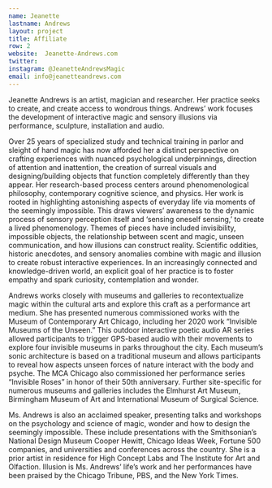 ```yaml
---
name: Jeanette
lastname: Andrews
layout: project
title: Affiliate
row: 2
website:  Jeanette-Andrews.com
twitter:
instagram: @JeanetteAndrewsMagic 
email: info@jeanetteandrews.com
---
```


Jeanette Andrews is an artist, magician and researcher. Her practice seeks to create, and create access to wondrous things. Andrews’ work focuses the development of interactive magic and sensory illusions via performance, sculpture, installation and audio. 

Over 25 years of specialized study and technical training in parlor and sleight of hand magic has now afforded her a distinct perspective on crafting experiences with nuanced psychological underpinnings, direction of attention and inattention, the creation of surreal visuals and designing/building objects that function completely differently than they appear. Her research-based process centers around phenomenological philosophy, contemporary cognitive science, and physics. Her work is rooted in highlighting astonishing aspects of everyday life via moments of the seemingly impossible. This draws viewers’ awareness to the dynamic process of sensory perception itself and ‘sensing oneself sensing,’ to create a lived phenomenology. Themes of pieces have included invisibility, impossible objects, the relationship between scent and magic, unseen communication, and how illusions can construct reality. Scientific oddities, historic anecdotes, and sensory anomalies combine with magic and illusion to create robust interactive experiences. In an increasingly connected and knowledge-driven world, an explicit goal of her practice is to foster empathy and spark curiosity, contemplation and wonder.

Andrews works closely with museums and galleries to recontextualize magic within the cultural arts and explore this craft as a performance art medium. She has presented numerous commissioned works with the Museum of Contemporary Art Chicago, including her 2020 work “Invisible Museums of the Unseen.” 
This outdoor interactive poetic audio AR series allowed participants to trigger GPS-based audio with their movements to explore four invisible museums in parks throughout the city. Each museum’s sonic architecture is based on a traditional museum and allows participants to reveal how aspects unseen forces of nature interact with the body and psyche. The MCA Chicago also commissioned her performance series “Invisible Roses” in honor of their 50th anniversary. Further site-specific for numerous museums and galleries includes the Elmhurst Art Museum, Birmingham Museum of Art and International Museum of Surgical Science.

Ms. Andrews is also an acclaimed speaker, presenting talks and workshops on the psychology and science of magic, wonder and how to design the seemingly impossible. These include presentations with the Smithsonian’s National Design Museum Cooper Hewitt, Chicago Ideas Week, Fortune 500 companies, and universities and conferences across the country. She is a prior artist in residence for High Concept Labs and The Institute for Art and Olfaction. Illusion is Ms. Andrews’ life’s work and her performances have been praised by the Chicago Tribune, PBS, and the New York Times.
